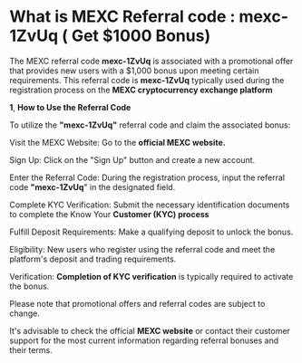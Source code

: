 # What is MEXC Referral code :  mexc-1ZvUq ( Get $1000 Bonus)

The MEXC referral code **mexc-1ZvUq** is associated with a promotional offer that provides new users with a $1,000 bonus upon meeting certain requirements. This referral code is **mexc-1ZvUq**  typically used during the registration process on the **MEXC cryptocurrency exchange platform**


**1**, **How to Use the Referral Code**

To utilize the **"mexc-1ZvUq"** referral code and claim the associated bonus:


Visit the MEXC Website: Go to the **official MEXC website.**


Sign Up: Click on the "Sign Up" button and create a new account.


Enter the Referral Code: During the registration process, input the referral code **"mexc-1ZvUq**" in the designated field.


Complete KYC Verification: Submit the necessary identification documents to complete the Know Your **Customer (KYC) process**


Fulfill Deposit Requirements: Make a qualifying deposit to unlock the bonus.


Eligibility: New users who register using the referral code and meet the platform's deposit and trading requirements.

Verification: **Completion of KYC verification**  is typically required to activate the bonus.

Please note that promotional offers and referral codes are subject to change.

 It's advisable to check the official **MEXC website** or contact their customer support for the most current information regarding referral bonuses and their terms.

